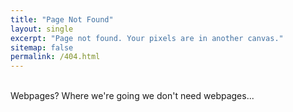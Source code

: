 ```yaml
---
title: "Page Not Found"
layout: single
excerpt: "Page not found. Your pixels are in another canvas."
sitemap: false
permalink: /404.html
---
```


<br/><i class="fa fa-quote-left"></i>  Webpages? Where we're going we don't need webpages... 
<p></br></p>

<script type="text/javascript">
  var GOOG_FIXURL_LANG = 'en';
  var GOOG_FIXURL_SITE = '{{ site.url }}'
</script>
<script type="text/javascript"
  src="//linkhelp.clients.google.com/tbproxy/lh/wm/fixurl.js">
</script>
